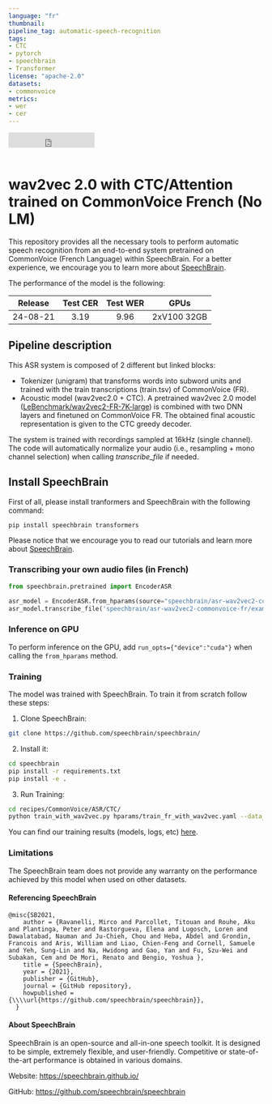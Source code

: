 ```yaml
---
language: "fr"
thumbnail:
pipeline_tag: automatic-speech-recognition
tags:
- CTC
- pytorch
- speechbrain
- Transformer
license: "apache-2.0"
datasets:
- commonvoice
metrics:
- wer
- cer
---
```


<iframe src="https://ghbtns.com/github-btn.html?user=speechbrain&repo=speechbrain&type=star&count=true&size=large&v=2" frameborder="0" scrolling="0" width="170" height="30" title="GitHub"></iframe>
<br/><br/>

# wav2vec 2.0 with CTC/Attention trained on CommonVoice French (No LM)

This repository provides all the necessary tools to perform automatic speech
recognition from an end-to-end system pretrained on CommonVoice (French Language) within
SpeechBrain. For a better experience, we encourage you to learn more about
[SpeechBrain](https://speechbrain.github.io).

The performance of the model is the following:

| Release | Test CER | Test WER | GPUs |
|:-------------:|:--------------:|:--------------:| :--------:|
| 24-08-21 | 3.19 | 9.96 | 2xV100 32GB |

## Pipeline description

This ASR system is composed of 2 different but linked blocks:
- Tokenizer (unigram) that transforms words into subword units and trained with
the train transcriptions (train.tsv) of CommonVoice (FR).
- Acoustic model (wav2vec2.0 + CTC). A pretrained wav2vec 2.0 model ([LeBenchmark/wav2vec2-FR-7K-large](https://huggingface.co/LeBenchmark/wav2vec2-FR-7K-large)) is combined with two DNN layers and finetuned on CommonVoice FR.
The obtained final acoustic representation is given to the CTC greedy decoder.

The system is trained with recordings sampled at 16kHz (single channel).
The code will automatically normalize your audio (i.e., resampling + mono channel selection) when calling *transcribe_file* if needed.

## Install SpeechBrain

First of all, please install tranformers and SpeechBrain with the following command:

```
pip install speechbrain transformers
```

Please notice that we encourage you to read our tutorials and learn more about
[SpeechBrain](https://speechbrain.github.io).

### Transcribing your own audio files (in French)

```python
from speechbrain.pretrained import EncoderASR

asr_model = EncoderASR.from_hparams(source="speechbrain/asr-wav2vec2-commonvoice-fr", savedir="pretrained_models/asr-wav2vec2-commonvoice-fr")
asr_model.transcribe_file('speechbrain/asr-wav2vec2-commonvoice-fr/example-fr.wav')

```
### Inference on GPU
To perform inference on the GPU, add  `run_opts={"device":"cuda"}`  when calling the `from_hparams` method.

### Training
The model was trained with SpeechBrain.
To train it from scratch follow these steps:
1. Clone SpeechBrain:
```bash
git clone https://github.com/speechbrain/speechbrain/
```
2. Install it:
```bash
cd speechbrain
pip install -r requirements.txt
pip install -e .
```

3. Run Training:
```bash
cd recipes/CommonVoice/ASR/CTC/
python train_with_wav2vec.py hparams/train_fr_with_wav2vec.yaml --data_folder=your_data_folder
```

You can find our training results (models, logs, etc) [here](https://drive.google.com/drive/folders/1T9DfdZwcNI9CURxhLCi8GA5JVz8adiY8?usp=sharing).

### Limitations
The SpeechBrain team does not provide any warranty on the performance achieved by this model when used on other datasets.

#### Referencing SpeechBrain

```
@misc{SB2021,
    author = {Ravanelli, Mirco and Parcollet, Titouan and Rouhe, Aku and Plantinga, Peter and Rastorgueva, Elena and Lugosch, Loren and Dawalatabad, Nauman and Ju-Chieh, Chou and Heba, Abdel and Grondin, Francois and Aris, William and Liao, Chien-Feng and Cornell, Samuele and Yeh, Sung-Lin and Na, Hwidong and Gao, Yan and Fu, Szu-Wei and Subakan, Cem and De Mori, Renato and Bengio, Yoshua },
    title = {SpeechBrain},
    year = {2021},
    publisher = {GitHub},
    journal = {GitHub repository},
    howpublished = {\\\\url{https://github.com/speechbrain/speechbrain}},
  }
```

#### About SpeechBrain
SpeechBrain is an open-source and all-in-one speech toolkit. It is designed to be simple, extremely flexible, and user-friendly. Competitive or state-of-the-art performance is obtained in various domains.

Website: https://speechbrain.github.io/

GitHub: https://github.com/speechbrain/speechbrain
